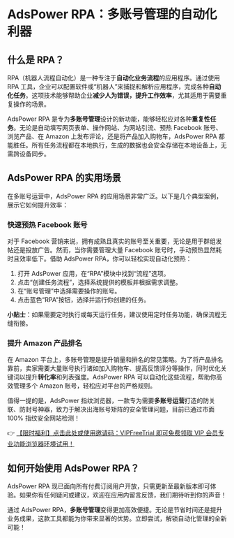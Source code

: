 # AdsPower RPA：多账号管理的自动化利器

## 什么是 RPA？

RPA（机器人流程自动化）是一种专注于**自动化业务流程**的应用程序。通过使用 RPA 工具，企业可以配置软件或“机器人”来捕捉和解析应用程序，完成各种**自动化任务**。这项技术能够帮助企业**减少人为错误，提升工作效率**，尤其适用于需要重复操作的场景。

AdsPower RPA 是专为**多账号管理**设计的新功能，能够轻松应对各种**重复性任务**。无论是自动填写网页表单、操作网站、为网站引流、预热 Facebook 账号、浏览产品、在 Amazon 上发布评论，还是将产品加入购物车，AdsPower RPA 都能胜任。所有任务流程都在本地执行，生成的数据也会安全存储在本地设备上，无需跨设备同步。

## AdsPower RPA 的实用场景

在多账号运营中，AdsPower RPA 的应用场景非常广泛。以下是几个典型案例，展示它如何提升效率：

### 快速预热 Facebook 账号

对于 Facebook 营销来说，拥有成熟且真实的账号至关重要，无论是用于群组发帖还是投放广告。然而，当你需要管理大量 Facebook 账号时，手动预热显然耗时且效率低下。借助 AdsPower RPA，你可以轻松实现自动化预热：

1. 打开 AdsPower 应用，在“RPA”模块中找到“流程”选项。
2. 点击“创建任务流程”，选择系统提供的模板并根据需求调整。
3. 在“账号管理”中选择需要操作的账号。
4. 点击蓝色“RPA”按钮，选择并运行你创建的任务。

**小贴士**：如果需要定时执行或每天运行任务，建议使用定时任务功能，确保流程无缝衔接。

### 提升 Amazon 产品排名

在 Amazon 平台上，多账号管理是提升销量和排名的常见策略。为了将产品排名靠前，卖家需要大量账号执行诸如加入购物车、提高反馈评分等操作，同时优化关键词以提升**转化率**和列表强度。AdsPower RPA 可以自动化这些流程，帮助你高效管理多个 Amazon 账号，轻松应对平台的严格规则。

值得一提的是，AdsPower 指纹浏览器，一款专为需要**多账号运营**打造的防关联、防封号神器，致力于解决出海账号矩阵的安全管理问题，目前已通过市面 100% 指纹安全网站检测！

👉 [【限时福利】点击此处或使用邀请码：VIPFreeTrial 即可免费领取 VIP 会员专业功能浏览器环境试用！](https://bit.ly/adspower_free)

## 如何开始使用 AdsPower RPA？

AdsPower RPA 现已面向所有付费订阅用户开放，只需更新至最新版本即可体验。如果你有任何疑问或建议，欢迎在应用内留言反馈，我们期待听到你的声音！

通过 AdsPower RPA，**多账号管理**变得更加高效便捷。无论是节省时间还是提升业务成果，这款工具都能为你带来显著的优势。立即尝试，解锁自动化管理的全新可能！